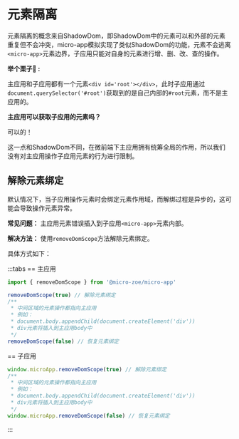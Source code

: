 # 元素隔离

元素隔离的概念来自ShadowDom，即ShadowDom中的元素可以和外部的元素重复但不会冲突，micro-app模拟实现了类似ShadowDom的功能，元素不会逃离`<micro-app>`元素边界，子应用只能对自身的元素进行增、删、改、查的操作。

**举个栗子🌰 :**

主应用和子应用都有一个元素`<div id='root'></div>`，此时子应用通过`document.querySelector('#root')`获取到的是自己内部的`#root`元素，而不是主应用的。

**主应用可以获取子应用的元素吗？**

可以的！

这一点和ShadowDom不同，在微前端下主应用拥有统筹全局的作用，所以我们没有对主应用操作子应用元素的行为进行限制。

## 解除元素绑定
默认情况下，当子应用操作元素时会绑定元素作用域，而解绑过程是异步的，这可能会导致操作元素异常。

**常见问题：** 主应用元素错误插入到子应用`<micro-app>`元素内部。

**解决方法：** 使用`removeDomScope`方法解除元素绑定。

具体方式如下：

:::tabs
== 主应用
```js
import { removeDomScope } from '@micro-zoe/micro-app'

removeDomScope(true) // 解除元素绑定
/**
 * 中间区域的元素操作都指向主应用
 * 例如：
 * document.body.appendChild(document.createElement('div')) 
 * div元素将插入到主应用body中
 */
removeDomScope(false) // 恢复元素绑定
```
== 子应用
```js
window.microApp.removeDomScope(true) // 解除元素绑定
/**
 * 中间区域的元素操作都指向主应用
 * 例如：
 * document.body.appendChild(document.createElement('div')) 
 * div元素将插入到主应用body中
 */
window.microApp.removeDomScope(false) // 恢复元素绑定
```
:::
